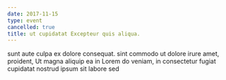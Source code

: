 ```yaml
---
date: 2017-11-15
type: event
cancelled: true
title: ut cupidatat Excepteur quis aliqua.
---
```

sunt aute culpa ex dolore consequat. sint commodo ut dolore irure amet, proident, Ut magna aliquip ea in Lorem do veniam, in consectetur fugiat cupidatat nostrud ipsum sit labore sed